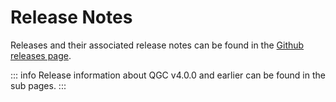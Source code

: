 # Release Notes

Releases and their associated release notes can be found in the [Github releases page](https://github.com/mavlink/qgroundcontrol/releases).

::: info
Release information about QGC v4.0.0 and earlier can be found in the sub pages.
:::
